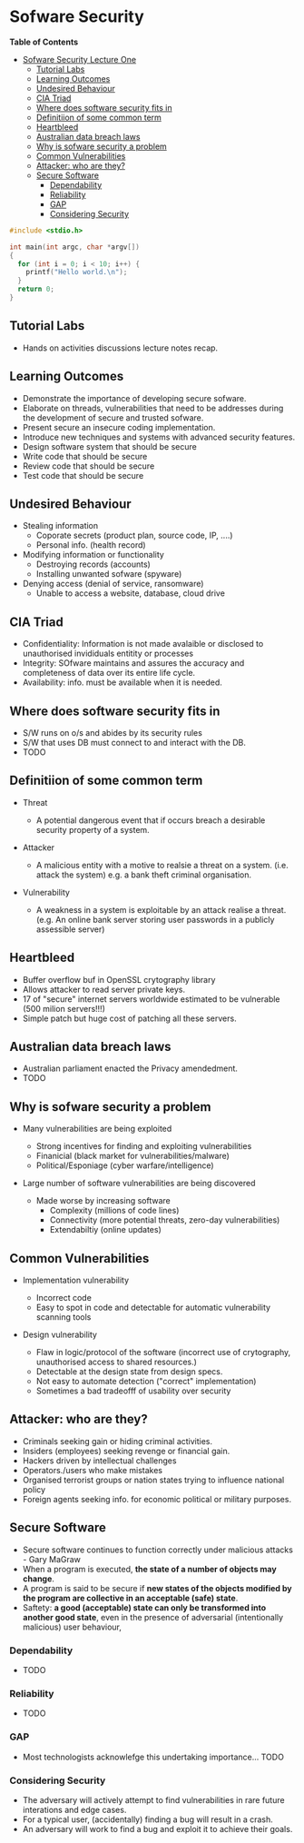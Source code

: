 # Sofware Security

<!-- markdown-toc start - Don't edit this section. Run M-x markdown-toc-refresh-toc -->
**Table of Contents**

- [Sofware Security Lecture One](#sofware-security-lecture-one)
    - [Tutorial Labs](#tutorial-labs)
    - [Learning Outcomes](#learning-outcomes)
    - [Undesired Behaviour](#undesired-behaviour)
    - [CIA Triad](#cia-triad)
    - [Where does software security fits in](#where-does-software-security-fits-in)
    - [Definitiion of some common term](#definitiion-of-some-common-term)
    - [Heartbleed](#heartbleed)
    - [Australian data breach laws](#australian-data-breach-laws)
    - [Why is sofware security a problem](#why-is-sofware-security-a-problem)
    - [Common Vulnerabilities](#common-vulnerabilities)
    - [Attacker: who are they?](#attacker-who-are-they)
    - [Secure Software](#secure-software)
        - [Dependability](#dependability)
        - [Reliability](#reliability)
        - [GAP](#gap)
        - [Considering Security](#considering-security)

<!-- markdown-toc end -->

```c
#include <stdio.h>

int main(int argc, char *argv[])
{
  for (int i = 0; i < 10; i++) {
    printf("Hello world.\n");
  }
  return 0;
}
```

## Tutorial Labs
* Hands on activities discussions lecture notes recap.

## Learning Outcomes
* Demonstrate the importance of developing secure sofware.
* Elaborate on threads, vulnerabilities that need to be addresses during the development of secure and trusted sofware.
* Present secure an insecure coding implementation.
* Introduce new techniques and systems with advanced security features.
* Design software system that should be secure
* Write code that should be secure
* Review code that should be secure
* Test code that should be secure

## Undesired Behaviour
* Stealing information
    * Coporate secrets (product plan, source code, IP, ....)
    * Personal info. (health record)
* Modifying information or functionality
    * Destroying records (accounts)
    * Installing unwanted sofware (spyware)
* Denying access (denial of service, ransomware)
    * Unable to access a website, database, cloud drive

## CIA Triad

* Confidentiality: Information is not made avalaible or disclosed to unauthorised invididuals entitity or processes
* Integrity: SOfware maintains and assures the accuracy and completeness of data over its entire life cycle.
* Availability: info. must be available when it is needed.

## Where does software security fits in
* S/W runs on o/s and abides by its security rules
* S/W that uses DB must connect to and interact with the DB.
* TODO


## Definitiion of some common term
* Threat
    * A potential dangerous event that if occurs breach a desirable security property of a system.

* Attacker
    * A malicious entity with a motive to realsie a threat on a system. (i.e. attack the system) e.g. a bank theft criminal organisation.

* Vulnerability
    * A weakness in a system is exploitable by an attack realise a threat. (e.g. An online bank server storing user passwords in a publicly assessible server)

## Heartbleed
* Buffer overflow buf in OpenSSL crytography library
* Allows attacker to read server private keys.
* 17 of "secure" internet servers worldwide estimated to be vulnerable (500 milion servers!!!)
* Simple patch but huge cost of patching all these servers.

## Australian data breach laws
* Australian parliament enacted the Privacy amendedment.
* TODO

## Why is sofware security a problem
* Many vulnerabilities are being exploited
    * Strong incentives for finding and exploiting vulnerabilities
    * Finanicial (black market for vulnerabilities/malware)
    * Political/Esponiage (cyber warfare/intelligence)

* Large number of software vulnerabilities are being discovered
    * Made worse by increasing software
      * Complexity (millions of code lines)
      * Connectivity (more potential threats, zero-day vulnerabilities)
      * Extendabiltiy (online updates)

## Common Vulnerabilities
* Implementation vulnerability
  * Incorrect code
  * Easy to spot in code and detectable for automatic vulnerability scanning tools

* Design vulnerability
    * Flaw in logic/protocol of the software (incorrect use of crytography, unauthorised access to shared resources.)
    * Detectable at the design state from design specs.
    * Not easy to automate detection ("correct" implementation)
    * Sometimes a bad tradeofff of usability over security

## Attacker: who are they?
* Criminals seeking gain or hiding criminal activities.
* Insiders (employees) seeking revenge or financial gain.
* Hackers driven by intellectual challenges
* Operators./users who make mistakes
* Organised terrorist groups or nation states trying to influence national policy
* Foreign agents seeking info. for economic political or military purposes.

## Secure Software
* Secure software continues to function correctly under malicious attacks - Gary MaGraw
* When a program is executed, **the state of a number of objects may change**.
* A program is said to be secure if **new states of the objects modified by the program are collective in an acceptable (safe) state**.
* Saftety: **a good (acceptable) state can only be transformed into another good state**, even in the presence of adversarial (intentionally malicious) user behaviour,

### Dependability
* TODO

### Reliability
* TODO


### GAP
* Most technologists acknowlefge this undertaking importance... TODO

### Considering Security
* The adversary will actively attempt to find vulnerabilities in rare future interations and edge cases.
* For a typical user, (accidentally) finding a bug will result in a crash.
* An adversary will work to find a bug and exploit it to achieve their goals.

